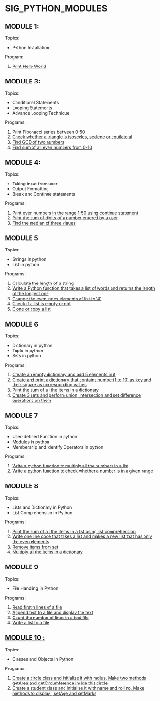 # SIG_PYTHON_MODULES


## MODULE 1:
Topics:

 - Python Installation

Program:

 1. [Print Hello World](first.py)


## MODULE 3:
Topics:

 - Conditional Statements
 - Looping Statements
 - Advance Looping Technique

Programs:

 1. [Print Fibonacci series between 0-50](https://github.com/nancysri1505/SIG_PYTHON_MODULES/blob/49c31d47a1a53cbc35d72c3f675b14ee44f87a9e/module%203/task2.py)
 2. [Check whether a triangle is isosceles, scalene or equilateral](https://github.com/nancysri1505/SIG_PYTHON_MODULES/blob/76a54830c7885b5d8f7bd948d0ddc80ec720d923/module%203/program%202.py)
 3. [Find GCD of two numbers](https://github.com/nancysri1505/SIG_PYTHON_MODULES/blob/a3b7a45941fa072548cc6ab5300a2d818745290b/module%203/program%203.py)
 4. [Find sum of all even numbers from 0-10](https://github.com/nancysri1505/SIG_PYTHON_MODULES/blob/a3b7a45941fa072548cc6ab5300a2d818745290b/module%203/program%204.py)

## MODULE 4:
Topics:

 -   Taking input from user
-   Output Formatting
-   Break and Continue statements

Programs:

 1. [Print even numbers in the range 1-50 using continue statement](https://github.com/nancysri1505/SIG_PYTHON_MODULES/blob/027bcd01fce4b0f24f5f3c35ca8810d6578065e3/module%204/task%204.1.py)
 2. [Print the sum of digits of a number entered by a user](https://github.com/nancysri1505/SIG_PYTHON_MODULES/blob/027bcd01fce4b0f24f5f3c35ca8810d6578065e3/module%204/task%204.2.py)
 3. [Find the median of three vlaues](https://github.com/nancysri1505/SIG_PYTHON_MODULES/blob/027bcd01fce4b0f24f5f3c35ca8810d6578065e3/module%204/task%204.3.py)

## MODULE 5
Topics:
-   Strings in python
-   List in python

Programs:

 1.  [Calculate the length of a string](https://github.com/nancysri1505/SIG_PYTHON_MODULES/blob/158d012604741547e70240d9a94c5147e1ff6205/module%205/task%205.1.py)
 2.  [Write a Python function that takes a list of words and returns the length of the longest one](https://github.com/nancysri1505/SIG_PYTHON_MODULES/blob/158d012604741547e70240d9a94c5147e1ff6205/module%205/task%205.2.py)
 3. [Change the even index elements of list to '#'](https://github.com/nancysri1505/SIG_PYTHON_MODULES/blob/158d012604741547e70240d9a94c5147e1ff6205/module%205/task%205.3.py)
 4. [Check if a list is empty or not](https://github.com/nancysri1505/SIG_PYTHON_MODULES/blob/158d012604741547e70240d9a94c5147e1ff6205/module%205/task%205.4.py)
 5. [Clone or copy a list](https://github.com/nancysri1505/SIG_PYTHON_MODULES/blob/158d012604741547e70240d9a94c5147e1ff6205/module%205/task%205.5.py)

## MODULE 6
Topics:
-   Dictionary in python
-   Tuple in python
-   Sets in python

Programs:

 1. [Create an empty dictionary and add 5 elements in it](https://github.com/nancysri1505/SIG_PYTHON_MODULES/blob/858beda629ed0c36e6664226c8655a4ece20c9d6/module%206/task%206.1.py)
 2. [Create and print a dictionary that contains number(1 to 10) as key and their square as corresponding values](https://github.com/nancysri1505/SIG_PYTHON_MODULES/blob/858beda629ed0c36e6664226c8655a4ece20c9d6/module%206/task%206.2.py)
 3. [Print the sum of all the items in a dictionary](https://github.com/nancysri1505/SIG_PYTHON_MODULES/blob/858beda629ed0c36e6664226c8655a4ece20c9d6/module%206/task%206.3.py)
 4. [Create 3 sets and perform union, intersection and set difference operations on them](https://github.com/nancysri1505/SIG_PYTHON_MODULES/blob/858beda629ed0c36e6664226c8655a4ece20c9d6/module%206/task%206.4.py)

## MODULE 7
Topics:
-   User-defined Function in python
-   Modules in python
-   Membership and Identify Operators in python

Programs:

 1.  [Write a python function to multiply all the numbers in a list](https://github.com/nancysri1505/SIG_PYTHON_MODULES/blob/73f9c886ae048fd50b17eab84f5745790cafe8ec/module%207/7.1.py)
 2. [Write a python function to check whether a number is in a given range](https://github.com/nancysri1505/SIG_PYTHON_MODULES/blob/73f9c886ae048fd50b17eab84f5745790cafe8ec/module%207/7.2.py)

## MODULE 8 
Topics:
-   Lists and Dictionary in Python
-   List Comprehension in Python

Programs:

 1. [Print the sum of all the items in a list using list comprehension](https://github.com/nancysri1505/SIG_PYTHON_MODULES/blob/b3773a59f24a70127b3462a69628be03d5c1cbe4/module%208/8.1.py)
 2. [Write one line code that takes a list and makes a new list that has only the even elements](https://github.com/nancysri1505/SIG_PYTHON_MODULES/blob/b3773a59f24a70127b3462a69628be03d5c1cbe4/module%208/8.1.py)
 3. [Remove items from set](https://github.com/nancysri1505/SIG_PYTHON_MODULES/blob/b3773a59f24a70127b3462a69628be03d5c1cbe4/module%208/8.1.py)
 4. [Multiply all the items in a dictionary](https://github.com/nancysri1505/SIG_PYTHON_MODULES/blob/b3773a59f24a70127b3462a69628be03d5c1cbe4/module%208/8.1.py)

## MODULE 9
Topics:
-   File Handling in Python

Programs:

 1. [Read first n lines of a file](https://github.com/CharuTamar/SIG-PYTHON/blob/main/MODULE9/M9_1.py)
 2. [Append text to a file and display the text](https://github.com/CharuTamar/SIG-PYTHON/blob/main/MODULE9/M9_2.py)
 3. [Count the number of lines in a text file](https://github.com/CharuTamar/SIG-PYTHON/blob/main/MODULE9/M9_3.py)
 4. [Write a list to a file](https://github.com/CharuTamar/SIG-PYTHON/blob/main/MODULE9/M9_4.py)

## [MODULE 10 :](https://github.com/CharuTamar/SIG-PYTHON/tree/main/MODULE10)
Topics:
-   Classes and Objects in Python

Programs:

 1. [Create a circle class and initialize it with radius. Make two methods getArea and getCircumference inside this circle](https://github.com/CharuTamar/SIG-PYTHON/blob/main/MODULE10/M10_1.py)
 2. [Create a student class and initialize it with name and roll no. Make methods to display , setAge and setMarks](https://github.com/CharuTamar/SIG-PYTHON/blob/main/MODULE10/M10_2.py)



